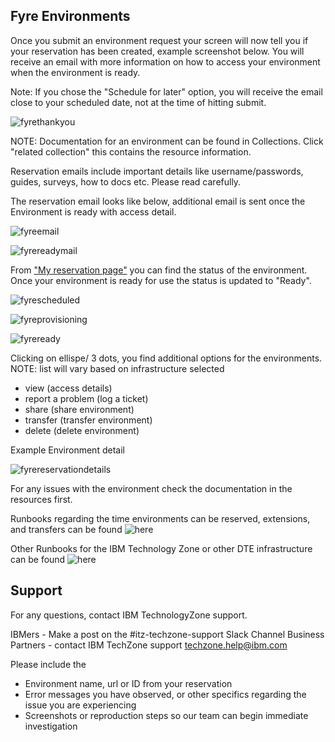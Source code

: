 ## Fyre Environments

Once you submit an environment request your screen will now tell you if your reservation has been created, example screenshot below. You will receive an email with more information on how to access your environment when the environment is ready. 

Note: If you chose the "Schedule for later" option, you will receive the email close to your scheduled date, not at the time of hitting submit.

![fyrethankyou](https://github.com/IBM/itz-support-public/blob/main/IBM-Technology-Zone/IBM-Technology-Zone-Runbooks/Images/fyrethankyou.png)

NOTE: Documentation for an environment can be found in Collections. Click "related collection" this contains the resource information. 

Reservation emails include important details like username/passwords, guides, surveys, how to docs etc. Please read carefully.

The reservation email looks like below, additional email is sent once the Environment is ready with access detail.

![fyreemail](https://github.com/IBM/itz-support-public/blob/main/IBM-Technology-Zone/IBM-Technology-Zone-Runbooks/Images/Fyreemail.png)



![fyrereadymail](https://github.com/IBM/itz-support-public/blob/main/IBM-Technology-Zone/IBM-Technology-Zone-Runbooks/Images/fyrereadymail.png)


From ["My reservation page"](https://techzone.ibm.com/my/reservations) you can find the status of the environment. Once your environment is ready for use the status is updated to "Ready".

![fyrescheduled](https://github.com/IBM/itz-support-public/blob/main/IBM-Technology-Zone/IBM-Technology-Zone-Runbooks/Images/Fyrescheduled.png)

![fyreprovisioning](https://github.com/IBM/itz-support-public/blob/main/IBM-Technology-Zone/IBM-Technology-Zone-Runbooks/Images/fyreprovisioning.png)

![fyreready](https://github.com/IBM/itz-support-public/blob/main/IBM-Technology-Zone/IBM-Technology-Zone-Runbooks/Images/fyreready.png)

Clicking on ellispe/ 3 dots, you find additional options for the environments. NOTE: list will vary based on infrastructure selected

- view (access details)
- report a problem (log a ticket)
- share (share environment)
- transfer (transfer environment)
- delete (delete environment)

Example Environment detail

![fyrereservationdetails](https://github.com/IBM/itz-support-public/blob/main/IBM-Technology-Zone/IBM-Technology-Zone-Runbooks/Images/fyrereservationdetail.png)


For any issues with the environment check the documentation in the resources first.

Runbooks regarding the time environments can be reserved, extensions, and transfers can be found ![here](https://github.com/IBM/dte-support-public/tree/main/IBM-Technology-Zone#reservations)

Other Runbooks for the IBM Technology Zone or other DTE infrastructure can be found ![here](https://github.com/IBM/dte-support-public)

## Support

For any questions, contact IBM TechnologyZone support.

IBMers - Make a post on the #itz-techzone-support Slack Channel
Business Partners - contact IBM TechZone support techzone.help@ibm.com

Please include the 
- Environment name, url or ID from your reservation
- Error messages you have observed, or other specifics regarding the issue you are experiencing
- Screenshots or reproduction steps so our team can begin immediate investigation 

